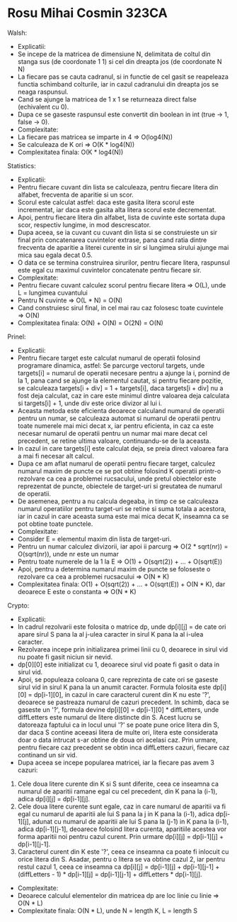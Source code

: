# Rosu Mihai Cosmin 323CA

Walsh:
- Explicatii:
 - Se incepe de la matricea de dimensiune N, delimitata de coltul din stanga
 sus (de coordonate 1 1) si cel din dreapta jos (de coordonate N N)
 - La fiecare pas se cauta cadranul, si in functie de cel gasit se reapeleaza
 functia schimband colturile, iar in cazul cadranului din dreapta jos se neaga
 raspunsul.
 - Cand se ajunge la matricea de 1 x 1 se returneaza direct false (echivalent
 cu 0).
 - Dupa ce se gaseste raspunsul este convertit din boolean in int (true -> 1,
 false -> 0).
- Complexitate:
 - La fiecare pas matricea se imparte in 4 => O(log4(N))
 - Se calculeaza de K ori => O(K * log4(N))
 - Complexitatea finala: O(K * log4(N))
 
Statistics:
- Explicatii:
 - Pentru fiecare cuvant din lista se calculeaza, pentru fiecare litera din
 alfabet, frecventa de aparitie si un scor.
 - Scorul este calculat astfel: daca este gasita litera scorul este
 incrementat, iar daca este gasita alta litera scorul este decrementat.
 - Apoi, pentru fiecare litera din alfabet, lista de cuvinte este sortata
 dupa scor, respectiv lungime, in mod descrescator.
 - Dupa aceea, se ia cuvant cu cuvant din lista si se construieste un sir
 final prin concatenarea cuvintelor extrase, pana cand ratia dintre frecventa
 de aparitie a literei curente in sir si lungimea sirului ajunge mai mica sau
 egala decat 0.5.
 - O data ce se termina construirea sirurilor, pentru fiecare litera, raspunsul
 este egal cu maximul cuvintelor concatenate pentru fiecare sir.
- Complexitate:
 - Pentru fiecare cuvant calculez scorul pentru fiecare litera => O(L), unde
 L = lungimea cuvantului
 - Pentru N cuvinte => O(L * N) = O(N)
 - Cand construiesc sirul final, in cel mai rau caz folosesc toate cuvintele
 => O(N)
 - Complexitatea finala: O(N) + O(N) = O(2N) = O(N)
 
Prinel:
- Explicatii:
 - Pentru fiecare target este calculat numarul de operatii folosind programare
 dinamica, astfel: Se parcurge vectorul targets, unde targets[i] = numarul de
 operatii necesare pentru a ajunge la i, pornind de la 1, pana cand se ajunge
 la elementul cautat, si pentru fiecare pozitie, se calculeaza
 targets[i + div] = 1 + targets[i], daca targets[i + div] nu a fost deja
 calculat, caz in care este minimul dintre valoarea deja calculata si
 targets[i] + 1, unde div este orice divizor al lui i.
 - Aceasta metoda este eficienta deoarece calculand numarul de operatii pentru
 un numar, se calculeaza automat si numarul de operatii pentru toate numerele
 mai mici decat x, iar pentru eficienta, in caz ca este necesar numarul de
 operatii pentru un numar mai mare decat cel precedent, se retine ultima
 valoare, continuandu-se de la aceasta.
 - In cazul in care targets[i] este calculat deja, se preia direct valoarea
 fara a mai fi necesar alt calcul.
 - Dupa ce am aflat numarul de operatii pentru fiecare target, calculez numarul
 maxim de puncte ce se pot obtine folosind K operatii printr-o rezolvare ca cea
 a problemei rucsacului, unde pretul obiectelor este reprezentat de puncte,
 obiectele de target-uri si greutatea de numarul de operatii.
 - De asemenea, pentru a nu calcula degeaba, in timp ce se calculeaza numarul
 operatiilor pentru target-uri se retine si suma totala a acestora, iar in
 cazul in care aceasta suma este mai mica decat K, inseamna ca se pot obtine
 toate punctele.
- Complexitate:
 - Consider E = elementul maxim din lista de target-uri.
 - Pentru un numar calculez divizorii, iar apoi ii parcurg
 => O(2 * sqrt(nr)) = O(sqrt(nr)), unde nr este un numar
 - Pentru toate numerele de la 1 la E => O(1) + O(sqrt(2)) + ... + O(sqrt(E))
 - Apoi, pentru a determina numarul maxim de puncte se foloseste o rezolvare
 ca cea a problemei rucsacului => O(N * K)
 - Complexitatea finala: O(1) + O(sqrt(2)) + ... + O(sqrt(E)) + O(N * K), dar
 deoarece E este o constanta => O(N * K)
 
Crypto:
- Explicatii:
 - In cadrul rezolvarii este folosita o matrice dp, unde dp[i][j] = de cate ori
 apare sirul S pana la al j-ulea caracter in sirul K pana la al i-ulea
 caracter.
 - Rezolvarea incepe prin initializarea primei linii cu 0, deoarece in sirul
 vid nu poate fi gasit niciun sir nevid.
 - dp[0][0] este initializat cu 1, deoarece sirul vid poate fi gasit o data in
 sirul vid.
 - Apoi, se populeaza coloana 0, care reprezinta de cate ori se gaseste sirul
 vid in sirul K pana la un anumit caracter. Formula folosita este
 dp[i][0] = dp[i-1][0], in cazul in care caracterul curent din K nu este '?',
 deoarece se pastreaza numarul de cazuri precedent. In schimb, daca se gaseste
 un '?', formula devine dp[i][0] = dp[i-1][0] * diffLetters, unde diffLetters
 este numarul de litere distincte din S. Acest lucru se datoreaza faptului ca
 in locul unui '?' se poate pune orice litera din S, dar daca S contine aceeasi
 litera de multe ori, litera este considerata doar o data intrucat s-ar obtine
 de doua ori acelasi caz. Prin urmare, pentru fiecare caz precedent se obtin
 inca diffLetters cazuri, fiecare caz continand un sir vid.
 - Dupa aceea se incepe popularea matricei, iar la fiecare pas avem 3 cazuri:
 1. Cele doua litere curente din K si S sunt diferite, ceea ce inseamna ca
 numarul de aparitii ramane egal cu cel precedent, din K pana la (i-1), adica
 dp[i][j] = dp[i-1][j].  
 2. Cele doua litere curente sunt egale, caz in care numarul de aparitii va fi
 egal cu numarul de aparitii ale lui S pana la j in K pana la (i-1), adica
 dp[i-1][j], adunat cu numarul de aparitii ale lui S pana la (j-1) in K pana la
 (i-1), adica dp[i-1][j-1], deoarece folosind litera curenta, aparitiile
 acestea vor forma aparitii noi pentru cazul curent. Prin urmare
 dp[i][j] = dp[i-1][j] + dp[i-1][j-1].
 3. Caracterul curent din K este '?', ceea ce inseamna ca poate fi inlocuit cu
 orice litera din S. Asadar, pentru o litera se va obtine cazul 2, iar pentru
 restul cazul 1, ceea ce inseamna ca
 dp[i][j] = dp[i-1][j] + dp[i-1][j-1] + (diffLetters - 1) * dp[i-1][j]
          = dp[i-1][j-1] + diffLetters * dp[i-1][j].
- Complexitate:
 - Deoarece calculul elementelor din matricea dp are loc linie cu linie
 => O(N * L)
 - Complexitate finala: O(N * L), unde N = length K, L = length S
